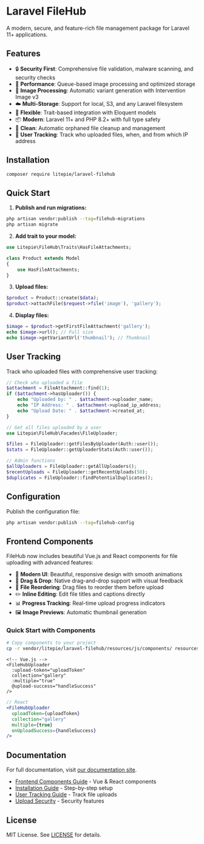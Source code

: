 # Laravel FileHub

A modern, secure, and feature-rich file management package for Laravel 11+ applications.

## Features

- 🔒 **Security First**: Comprehensive file validation, malware scanning, and security checks
- 🚀 **Performance**: Queue-based image processing and optimized storage
- 🎨 **Image Processing**: Automatic variant generation with Intervention Image v3
- ☁️ **Multi-Storage**: Support for local, S3, and any Laravel filesystem
- 🔧 **Flexible**: Trait-based integration with Eloquent models
- 📦 **Modern**: Laravel 11+ and PHP 8.2+ with full type safety
- 🧹 **Clean**: Automatic orphaned file cleanup and management
- 👤 **User Tracking**: Track who uploaded files, when, and from which IP address

## Installation

```bash
composer require litepie/laravel-filehub
```

## Quick Start

1. **Publish and run migrations:**
```bash
php artisan vendor:publish --tag=filehub-migrations
php artisan migrate
```

2. **Add trait to your model:**
```php
use Litepie\FileHub\Traits\HasFileAttachments;

class Product extends Model
{
    use HasFileAttachments;
}
```

3. **Upload files:**
```php
$product = Product::create($data);
$product->attachFile($request->file('image'), 'gallery');
```

4. **Display files:**
```php
$image = $product->getFirstFileAttachment('gallery');
echo $image->url(); // Full size
echo $image->getVariantUrl('thumbnail'); // Thumbnail
```

## User Tracking

Track who uploaded files with comprehensive user tracking:

```php
// Check who uploaded a file
$attachment = FileAttachment::find(1);
if ($attachment->hasUploader()) {
    echo "Uploaded by: " . $attachment->uploader_name;
    echo "IP Address: " . $attachment->upload_ip_address;
    echo "Upload Date: " . $attachment->created_at;
}

// Get all files uploaded by a user
use Litepie\FileHub\Facades\FileUploader;

$files = FileUploader::getFilesByUploader(Auth::user());
$stats = FileUploader::getUploaderStats(Auth::user());

// Admin functions
$allUploaders = FileUploader::getAllUploaders();
$recentUploads = FileUploader::getRecentUploads(50);
$duplicates = FileUploader::findPotentialDuplicates();
```

## Configuration

Publish the configuration file:

```bash
php artisan vendor:publish --tag=filehub-config
```

## Frontend Components

FileHub now includes beautiful Vue.js and React components for file uploading with advanced features:

- 🎨 **Modern UI**: Beautiful, responsive design with smooth animations
- 📁 **Drag & Drop**: Native drag-and-drop support with visual feedback
- 🔄 **File Reordering**: Drag files to reorder them before upload
- ✏️ **Inline Editing**: Edit file titles and captions directly
- 📊 **Progress Tracking**: Real-time upload progress indicators
- 🖼️ **Image Previews**: Automatic thumbnail generation

### Quick Start with Components

```bash
# Copy components to your project
cp -r vendor/litepie/laravel-filehub/resources/js/components/ resources/js/
```

```vue
<!-- Vue.js -->
<FileHubUploader
  :upload-token="uploadToken"
  collection="gallery"
  :multiple="true"
  @upload-success="handleSuccess"
/>
```

```jsx
// React
<FileHubUploader
  uploadToken={uploadToken}
  collection="gallery"
  multiple={true}
  onUploadSuccess={handleSuccess}
/>
```

## Documentation

For full documentation, visit [our documentation site](https://github.com/litepie/laravel-filehub).

- [Frontend Components Guide](docs/FRONTEND_COMPONENTS.md) - Vue & React components
- [Installation Guide](docs/INSTALLATION_GUIDE.md) - Step-by-step setup
- [User Tracking Guide](docs/USER_TRACKING.md) - Track file uploads
- [Upload Security](docs/UPLOAD_SECURITY.md) - Security features

## License

MIT License. See [LICENSE](LICENSE) for details.
